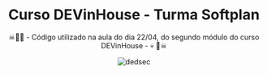 <div align="center">
  <h1>Curso DEVinHouse - Turma Softplan</h1>
  <p>&#9760;&#129327;&#128128; - Código utilizado na aula do dia 22/04, do segundo módulo do curso DEVinHouse - &#128128;	&#129327;&#9760;</p>

  ![dedsec](https://user-images.githubusercontent.com/93289348/156792420-79eb37a3-4906-4ce1-9209-be72ec776ba8.gif)
</div>
